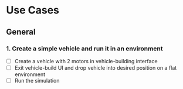 # Use Cases
## General
### 1.  Create a simple vehicle and run it in an environment
- [ ] Create a vehicle with 2 motors in vehicle-building interface
- [ ] Exit vehicle-build UI and drop vehicle into desired position on a flat environment
- [ ] Run the simulation
